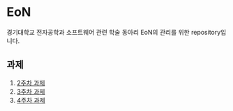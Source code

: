 # EoN
경기대학교 전자공학과 소프트웨어 관련 학술 동아리 EoN의 관리를 위한 repository입니다.
## 과제
1. [2주차 과제](New_HomeWork/2nd)
2. [3주차 과제](New_HomeWork/3rd)
3. [4주차 과제](New_HomeWork/4th)
